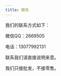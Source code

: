 ```yaml
---
title: 联系
---
```

<p>我们的联系方式如下：</p>
<p>微信QQ：2669505</p>
<p>电话：13077992131</p>
<p>联系我们请直接说明来意。</p>
<p>我们只接批发，不接零售。</p>
